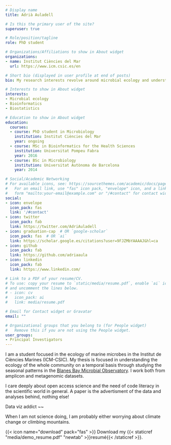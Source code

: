 ```yaml
---
# Display name
title: Adrià Auladell

# Is this the primary user of the site?
superuser: true

# Role/position/tagline
role: PhD student

# Organizations/Affiliations to show in About widget
organizations:
- name: Institut Ciències del Mar
  url: https://www.icm.csic.es/en

# Short bio (displayed in user profile at end of posts)
bio: My research interests revolve around microbial ecology and understanding the interplay between ecology and evolution.

# Interests to show in About widget
interests:
- Microbial ecology
- Bioinformatics
- Biostatistics

# Education to show in About widget
education:
  courses:
  - course: PhD student in Microbiology
    institution: Institut Ciències del Mar
    year: ongoing
  - course: MSc in Bioinformatics for the Health Sciences 
    institution: Universitat Pompeu Fabra
    year: 2016
  - course: BSc in Microbiology
    institution: Universitat Autònoma de Barcelona
    year: 2014

# Social/Academic Networking
# For available icons, see: https://sourcethemes.com/academic/docs/page-builder/#icons
#   For an email link, use "fas" icon pack, "envelope" icon, and a link in the
#   form "mailto:your-email@example.com" or "/#contact" for contact widget.
social:
- icon: envelope
  icon_pack: fas
  link: '/#contact'
- icon: twitter
  icon_pack: fab
  link: https://twitter.com/AdriAuladell
- icon: graduation-cap  # OR `google-scholar`
  icon_pack: fas  # OR `ai`
  link: https://scholar.google.es/citations?user=9FJZMbYAAAAJ&hl=ca
- icon: github
  icon_pack: fab
  link: https://github.com/adriaaula
- icon: linkedin
  icon_pack: fab
  link: https://www.linkedin.com/

# Link to a PDF of your resume/CV.
# To use: copy your resume to `static/media/resume.pdf`, enable `ai` icons in `params.toml`, 
# and uncomment the lines below.
# - icon: cv
#   icon_pack: ai
#   link: media/resume.pdf

# Email for Contact widget or Gravatar
email: ""

# Organizational groups that you belong to (for People widget)
#   Remove this if you are not using the People widget.
user_groups:
- Principal Investigators
---
```


I am a student focused in the ecology of marine microbes in the Institut de Ciències Marines (ICM-CSIC). My thesis is focused in understanding the ecology of the whole community on a temporal basis through studying the seasonal patterns in the [Blanes Bay Microbial Observatory](http://webold.icm.csic.es/bio/projects/icmicrobis/bbmo/). I work both from amplicon and metagenomic datasets. 

I care deeply about open access science and the need of code literacy in the scientific world in general. A paper is the advertisment of the data and analyses behind, nothing else! 

Data viz addict ~~ 

When I am not science doing, I am probably either worrying about climate change or climbing mountains. 

{{< icon name="download" pack="fas" >}} Download my {{< staticref "media/demo_resume.pdf" "newtab" >}}resumé{{< /staticref >}}.
